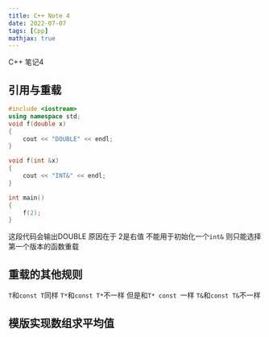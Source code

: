 ```yaml
---
title: C++ Note 4
date: 2022-07-07
tags: [Cpp]
mathjax: true
---
```

C++ 笔记4

<!--more-->
## 引用与重载
```cpp
#include <iostream>
using namespace std;
void f(double x)
{
    cout << "DOUBLE" << endl;
}

void f(int &x)
{
    cout << "INT&" << endl;
}

int main()
{
    f(2);
}
```
这段代码会输出DOUBLE 原因在于 2是右值 不能用于初始化一个`int&` 则只能选择第一个版本的函数重载

## 重载的其他规则
`T`和`const T`同样
`T*`和`const T*`不一样 但是和`T* const `一样
`T&`和`const T&`不一样

## 模版实现数组求平均值